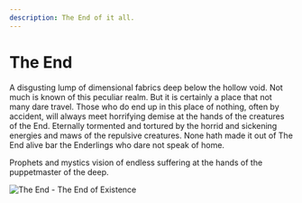 ```yaml
---
description: The End of it all.
---
```


# The End

A disgusting lump of dimensional fabrics deep below the hollow void. Not much is known of this peculiar realm. But it is certainly a place that not many dare travel. Those who do end up in this place of nothing, often by accident, will always meet horrifying demise at the hands of the creatures of the End. Eternally tormented and tortured by the horrid and sickening energies and maws of the repulsive creatures. None hath made it out of The End alive bar the Enderlings who dare not speak of home.

Prophets and mystics vision of endless suffering at the hands of the puppetmaster of the deep.

![The End - The End of Existence](../../.gitbook/assets/end.png)
